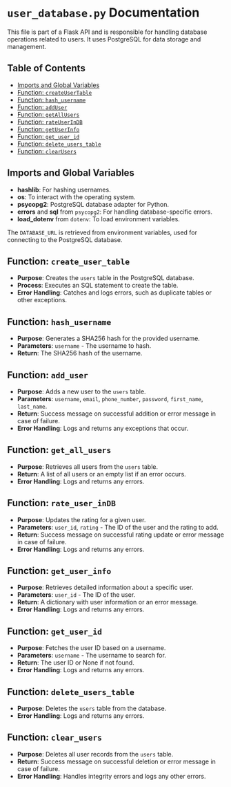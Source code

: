 # `user_database.py` Documentation

This file is part of a Flask API and is responsible for handling database operations related to users. It uses PostgreSQL for data storage and management.

## Table of Contents

- [Imports and Global Variables](#imports-and-global-variables)
- [Function: `createUserTable`](#function-create_user_table)
- [Function: `hash_username`](#function-hash_username)
- [Function: `addUser`](#function-add_user)
- [Function: `getAllUsers`](#function-get_all_users)
- [Function: `rateUserInDB`](#function-rate_user_inDB)
- [Function: `getUserInfo`](#function-get_user_info)
- [Function: `get_user_id`](#function-get_user_id)
- [Function: `delete_users_table`](#function-delete_users_table)
- [Function: `clearUsers`](#function-clear_users)

## Imports and Global Variables

- **hashlib**: For hashing usernames.
- **os**: To interact with the operating system.
- **psycopg2**: PostgreSQL database adapter for Python.
- **errors** and **sql** from `psycopg2`: For handling database-specific errors.
- **load_dotenv** from `dotenv`: To load environment variables.

The `DATABASE_URL` is retrieved from environment variables, used for connecting to the PostgreSQL database.

## Function: `create_user_table`

- **Purpose**: Creates the `users` table in the PostgreSQL database.
- **Process**: Executes an SQL statement to create the table.
- **Error Handling**: Catches and logs errors, such as duplicate tables or other exceptions.

## Function: `hash_username`

- **Purpose**: Generates a SHA256 hash for the provided username.
- **Parameters**: `username` - The username to hash.
- **Return**: The SHA256 hash of the username.

## Function: `add_user`

- **Purpose**: Adds a new user to the `users` table.
- **Parameters**: `username`, `email`, `phone_number`, `password`, `first_name`, `last_name`.
- **Return**: Success message on successful addition or error message in case of failure.
- **Error Handling**: Logs and returns any exceptions that occur.

## Function: `get_all_users`

- **Purpose**: Retrieves all users from the `users` table.
- **Return**: A list of all users or an empty list if an error occurs.
- **Error Handling**: Logs and returns any errors.

## Function: `rate_user_inDB`

- **Purpose**: Updates the rating for a given user.
- **Parameters**: `user_id`, `rating` - The ID of the user and the rating to add.
- **Return**: Success message on successful rating update or error message in case of failure.
- **Error Handling**: Logs and returns any errors.

## Function: `get_user_info`

- **Purpose**: Retrieves detailed information about a specific user.
- **Parameters**: `user_id` - The ID of the user.
- **Return**: A dictionary with user information or an error message.
- **Error Handling**: Logs and returns any errors.

## Function: `get_user_id`

- **Purpose**: Fetches the user ID based on a username.
- **Parameters**: `username` - The username to search for.
- **Return**: The user ID or None if not found.
- **Error Handling**: Logs and returns any errors.

## Function: `delete_users_table`

- **Purpose**: Deletes the `users` table from the database.
- **Error Handling**: Logs and returns any errors.

## Function: `clear_users`

- **Purpose**: Deletes all user records from the `users` table.
- **Return**: Success message on successful deletion or error message in case of failure.
- **Error Handling**: Handles integrity errors and logs any other errors.
